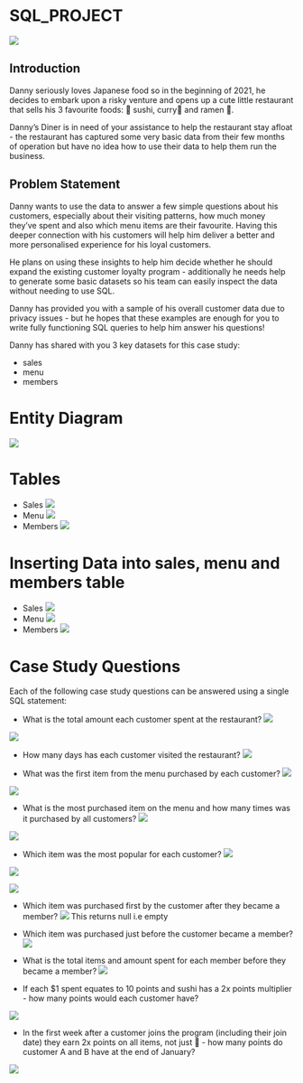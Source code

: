 # SQL_PROJECT
![](danny.png)
## Introduction
Danny seriously loves Japanese food so in the beginning of 2021, he decides to embark upon a risky venture and opens up a cute little restaurant that sells his 3 favourite foods: 🍣 sushi,  curry🍛 and ramen 🍜.

Danny’s Diner is in need of your assistance to help the restaurant stay afloat - the restaurant has captured some very basic data from their few months of operation but have no idea how to use their data to help them run the business.

## Problem Statement
Danny wants to use the data to answer a few simple questions about his customers, especially about their visiting patterns, how much money they’ve spent and also which menu items are their favourite. Having this deeper connection with his customers will help him deliver a better and more personalised experience for his loyal customers.

He plans on using these insights to help him decide whether he should expand the existing customer loyalty program - additionally he needs help to generate some basic datasets so his team can easily inspect the data without needing to use SQL.

Danny has provided you with a sample of his overall customer data due to privacy issues - but he hopes that these examples are enough for you to write fully functioning SQL queries to help him answer his questions!

Danny has shared with you 3 key datasets for this case study:

- sales
- menu
- members
# Entity Diagram
![](entity.jpg)


# Tables
- Sales
![](sale_table.jpg)
- Menu
![](menu_table.jpg)
- Members
![](member_table.jpg)

# Inserting Data into sales, menu and members table
- Sales
![](insert_sales.jpg)
- Menu
![](insert_menu.jpg)
- Members
![](insert_member.jpg)


# Case Study Questions
Each of the following case study questions can be answered using a single SQL statement:

- What is the total amount each customer spent at the restaurant?
![](Answer1.jpg)

![](R1.jpg)
- How many days has each customer visited the restaurant?
![](A2.jpg)

- What was the first item from the menu purchased by each customer?
![](A3.jpg)

![](R3.jpg)

- What is the most purchased item on the menu and how many times was it purchased by all customers?
![](A4.jpg)

![](R4.jpg)

- Which item was the most popular for each customer?
![](A5_1jpg)

![](A5_2.jpg)

![](A5_3.jpg)

- Which item was purchased first by the customer after they became a member?
![](a6null.jpg)
This returns null i.e empty

- Which item was purchased just before the customer became a member?
![](a7.jpg)

- What is the total items and amount spent for each member before they became a member?
![](a8.jpg)


- If each $1 spent equates to 10 points and sushi has a 2x points multiplier - how many points would each customer have?

![](a9.jpg)

- In the first week after a customer joins the program (including their join date) they earn 2x points on all items, not just 🍣 - how many points do customer A and B have at the end of January?

![](a10.jpg)
